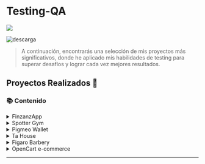 <h1 align="left">Testing-QA</h3>

<p align="left">
  <a href="https://skillicons.dev">
    <img src="https://skillicons.dev/icons?i=html,js,css,mysql,react,vscode,figma,docker,github,gherkin,ts,nodejs,notion,postman,vscode" />
  </a>
</p>

![descarga](https://user-images.githubusercontent.com/86979361/187540414-5f58deaa-2201-456a-b358-d3d37be24dfb.jpg)

> <p>A continuación, encontrarás una selección de mis proyectos más significativos, donde he aplicado mis habilidades de testing para superar desafíos y lograr cada vez mejores resultados.</p>

## Proyectos Realizados 📒

### 📚 Contenido

<details><summary>FinzanzApp</summary>
<p align="left">

- [Tests Plan](https://github.com/No-Country/S14-30-mobile/tree/main/Testing)
- [Team S14-30-mobile](https://github.com/No-Country/S14-30-mobile.git)


> Detalle:
</details>

<details><summary>Spotter Gym</summary>https://github.com/No-Country/S14-30-mobile.git
<p align="left">

- [Deploy version Mobile | Spotter Gym](https://s13-07-n-node-react-git-front-end-merge-spotterapp.vercel.app/acceso)
- [Tests Suite](https://docs.google.com/spreadsheets/d/1r32jKngM6Jw_gcJPxGlLL5ZANTZZQ5qWdl6VkUtg6ek/edit?usp=sharing)
- [Test plan en Repositorio del proyecto](https://github.com/No-Country/s13-07-n-node-react/tree/main/testing)
- [Repositorio - Organizacion](https://github.com/SpotterGym)

> Desarrollamos una aplicación dentro de la comunidad no-country, empleando metodologías ágiles y adoptando la metodología Scrum. Mi papel dentro del equipo S13-07-N-Node-React fue el de Tester QA. El proyecto se enfoca en crear una aplicación para la gestión de gimnasios, que ofrece tres perfiles de usuarios distintos: Cliente, Entrenador y Dueño. Cada perfil cuenta con un dashboard personalizado y funcionalidades específicas, adaptadas a las necesidades de cada tipo de usuario dentro del sistema.
> Actualmente cuenta con 1 versión prototipo.

</details>

<details><summary>Pigmeo Wallet</summary>
<p align="left">

- [Deploy version Mobile | pigmeo-app.netlify.app](https://pigmeo-app.netlify.app/)
- [Testing Docs](https://docs.google.com/spreadsheets/d/1-Ge_utFt7pmLCH6jQiVcPtutyufL6ym18Rn6FHfFios/edit#gid=549048910)
- [GitHub Action](https://github.com/No-Country/s8-14-t-mern/actions)
- [Repositorio del proyecto](https://github.com/No-Country/s8-14-t-mern)

> App Desarrollada en la comunidad no-country trabajando con equipos agiles y metodologías scrum. Mi rol en el team s8-14-t-mern fue el de Tester Qa. El proyecto realizado es sobre una billetera virtual para realizar transferencias de dinero entre cuentas y recargas de tarjetas virtuales de distintas compañías como Personal, Claro, Sube.
> Actualmente cuenta con 1 version prototipo.

</details>

<details><summary>Ta House</summary>
<p align="left">

- [Deploy version Mobile]()
- [Testing Docs](https://docs.google.com/document/d/1dUFPsR8bqabMhBHuJoDZJEjY0QTFLXMIijpkcEeTWhU/edit)
- [HTML Report](https://tahouse-casa.github.io/tahouse-testing/docs/downloads/inicio.html)
- [GitHub Action](https://github.com/tahouse-casa/tahouse-testing/actions)
- [Diseño en Figma](https://www.figma.com/file/4kdfz5xOv0xe6VTIXFJmhT/TaHouse---Proyecto-Inmobiliario-1?node-id=1517%3A19288&t=5agVYS2iIg3MqEon-1)
- [Backlog en Trello](https://trello.com/b/UwFdep98/idea-5)
- [Repositorio del Proyecto](https://github.com/tahouse-casa)

> Es un proyecto web que corresponde a la Idea 5 de la plataforma iDForIdeas y consta en el desarrollo de una Inmobiliaria en donde se puede vender, comprar y alquilar cualquier propiedad. Mis Roles dentro del proyecto son el de PO y Tester, junto con el equipo trabajamos con la metodoliga Scrum.

</details>

<details><summary>Figaro Barbery</summary>
<p align="left">

- [Testing Docs](https://docs.google.com/document/d/14fFwkLiMYYjrQySJ5P38QwySV3kIlFLiNcXz93yc4lk/edit)
- [Github Action](https://github.com/MaxiBarbo/Barbery-App/actions)
- [Diseño en Figma](https://www.figma.com/file/y2FdStiQaM8LIcS0HzgQzE/Figaro?node-id=0-1&t=CvzvX21fUPUwBZUh-0)
- [Backlog en Trello](https://trello.com/w/nocountryc101/home)
- [Repositorio del Proyecto](https://github.com/No-Country/c10-34-t-mern.git)

> Es un proyecto libre realizado con la comunidad No-Country, la app web permite la gestion de turnos y obtencion de productos de la barberia, donde se trabajo con un equipo auto-organizado con metodologia scrum

</details>

<details><summary>OpenCart e-commerce</summary>
<p align="left">

- [App Web](https://demo.opencart.com/index.php?route=common/home&language=en-gb)
- [Google Docs](https://docs.google.com/document/d/1wHuhAc_iFKuRAs7inDK3Yd8zvfQRqdvXMmIfyyX36bo/edit)

> Testing realizado con fines prácticos y mejora en la búsqueda de bugs y/o defectos en apps web, donde fue expuesto como entrega para un proyecto final de un curso de Testing QA realizado en CoderHouse

</details>

---
